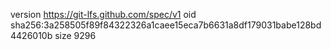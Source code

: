 version https://git-lfs.github.com/spec/v1
oid sha256:3a258505f89f84322326a1caee15eca7b6631a8df179031babe128bd4426010b
size 9296
